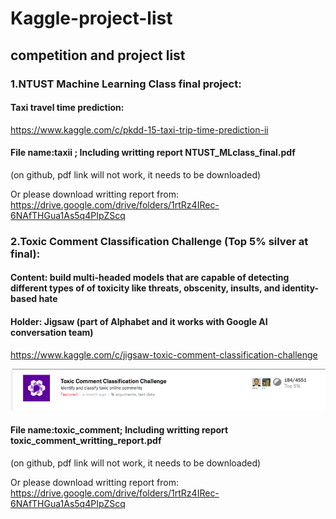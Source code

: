 # Kaggle-project-list

## competition and project list

### 1.NTUST Machine Learning Class final project:
#### Taxi travel time prediction:
https://www.kaggle.com/c/pkdd-15-taxi-trip-time-prediction-ii</br>
#### File name:taxii ; Including writting report NTUST_MLclass_final.pdf    
(on github, pdf link will not work, it needs to be downloaded)

Or please download writting report from: https://drive.google.com/drive/folders/1rtRz4IRec-6NAfTHGua1As5q4PIpZScq

### 2.Toxic Comment Classification Challenge (Top 5% silver at final):
#### Content: build multi-headed models that are capable of detecting different types of of toxicity like threats, obscenity, insults, and identity-based hate
#### Holder: Jigsaw (part of Alphabet and it works with Google AI conversation team)
https://www.kaggle.com/c/jigsaw-toxic-comment-classification-challenge</br>

![image](toxic_rank_pic.png)

#### File name:toxic_comment; Including writting report toxic_comment_writting_report.pdf  
(on github, pdf link will not work, it needs to be downloaded)

Or please download writting report from: https://drive.google.com/drive/folders/1rtRz4IRec-6NAfTHGua1As5q4PIpZScq
